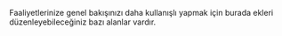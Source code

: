 Faaliyetlerinize genel bakışınızı daha kullanışlı yapmak için burada ekleri düzenleyebileceğiniz bazı alanlar vardır.